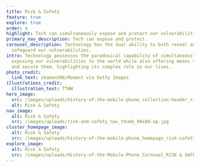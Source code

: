 ```yaml
---
title: Risk & Safety
feature: true
explore: true
order: 4
highlight: Tech can simultaneously expose and protect our vulnerabilities.
primary_nav_description: Tech can expose and protect.
carousel_description: Technology has the dual ability to both reveal and
  safeguard our vulnerabilities.
intro: Technology possesses the paradoxical capability of simultaneously
  exposing our vulnerabilities to the world while also offering means to protect
  and secure them, highlighting its complex role in our lives.
photo_credit:
  link_text: skaman306/Moment via Getty Images
illustrations_credit:
  illustration_text: TTWW
hero_image:
  src: /images/uploads/history-of-the-mobile-phone_collection-header_risk-safety-600.png
  alt: Risk & Safety
nav_image:
  alt: Risk & Safety
  src: /images/uploads/risk-and-safety_nav_thumb_80x80-op.jpg
cluster_homepage_image:
  alt: Risk & Safety
  src: /images/uploads/history-of-the-mobile-phone_homepage_risk-safety-750.jpg
explore_image:
  alt: Risk & Safety
  src: /images/uploads/History-of-the-Mobile-Phone_Carousel_RISK & SAFETY.jpg
---
```

